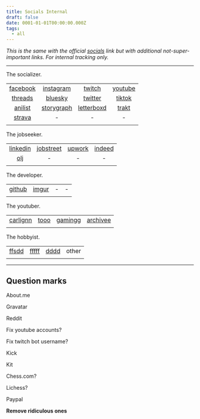 ```yaml
---
title: Socials Internal
draft: false
date: 0001-01-01T00:00:00.000Z
tags:
  - all
---
```


*This is the same with the official [socials](/socials) link but with additional not-super-important links. For internal tracking only.*

***

The socializer.

|                                                      |                                                               |                                                |                                            |
| :--------------------------------------------------: | :-----------------------------------------------------------: | :--------------------------------------------: | :----------------------------------------: |
|      [facebook](https://facebook.com/carlignn/)      |          [instagram](https://instagram.com/carlignn/)         |      [twitch](https://twitch.tv/carlignn/)     |  [youtube](https://youtube.com/@carlignn/) |
|       [threads](https://threads.net/carlignn/)       |  [bluesky](https://bsky.app/profile/carlignn.carlgaspar.com/) |    [twitter](https://twitter.com/cxrlignn/)    | [tiktok](https://www.tiktok.com/@carlignn) |
|     [anilist](https://anilist.co/user/carlignn/)     | [storygraph](https://app.thestorygraph.com/profile/carlignn/) | [letterboxd](https://letterboxd.com/carlignn/) |  [trakt](https://trakt.tv/users/carlignn)  |
| [strava](https://www.strava.com/athletes/143231181/) |                               -                               |                        -                       |                      -                     |
|                                                      |                                                               |                                                |                                            |

The jobseeker.

|                                                           |                                                                      |                                                                  |                                                      |
| :-------------------------------------------------------: | :------------------------------------------------------------------: | :--------------------------------------------------------------: | :--------------------------------------------------: |
|     [linkedin](https://www.linkedin.com/in/carlignn/)     | [jobstreet](https://ph.jobstreet.com/profile/carl-gaspar-7B3xYkHRSV) | [upwork](https://www.upwork.com/freelancers/~01cfbc6966ef5bfd83) | [indeed](https://profile.indeed.com/p/carlg-3j9gf74) |
| [olj](https://www.onlinejobs.ph/jobseekers/info/2972349/) |                                   -                                  |                                 -                                |                           -                          |
|                                                           |                                                                      |                                                                  |                                                      |

The developer.

|                                        |                                          |     |     |
| :------------------------------------: | :--------------------------------------: | :-: | :-: |
| [github](https://github.com/carlignn/) | [imgur](https://imgur.com/user/carlignn) |  -  |  -  |
|                                        |                                          |     |     |

The youtuber.

|                                            |                                           |                                                 |                                                   |
| :----------------------------------------: | :---------------------------------------: | :---------------------------------------------: | :-----------------------------------------------: |
| [carlignn](https://youtube.com/@carlignn/) | [tooo](https://youtube.com/@carlignntoo/) | [gamingg](https://youtube.com/@carlignngaming/) | [archivee](https://youtube.com/@carlignnarchive/) |
|                                            |                                           |                                                 |                                                   |

The hobbyist.

|                                                |                                                                  |                                                                |       |
| :--------------------------------------------: | :--------------------------------------------------------------: | :------------------------------------------------------------: | :---: |
| [ffsdd](https://www.linkedin.com/in/carlignn/) | [fffff](https://ph.jobstreet.com/profile/carl-gaspar-7B3xYkHRSV) | [dddd](https://www.upwork.com/freelancers/~01cfbc6966ef5bfd83) | other |
|                                                |                                                                  |                                                                |       |

***

## Question marks

About.me

Gravatar

Reddit

Fix youtube accounts?

Fix twitch bot username?

Kick

Kit

Chess.com?

Lichess?

Paypal

**Remove ridiculous ones**
